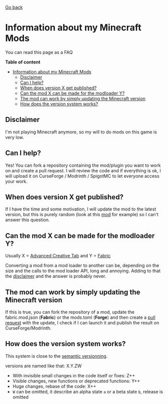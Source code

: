 [Go back](https://github.com/ate47)

# Information about my Minecraft Mods

You can read this page as a FAQ

**Table of content**

- [Information about my Minecraft Mods](#information-about-my-minecraft-mods)
  - [Disclaimer](#disclaimer)
  - [Can I help?](#can-i-help)
  - [When does version X get published?](#when-does-version-x-get-published)
  - [Can the mod X can be made for the modloader Y?](#can-the-mod-x-can-be-made-for-the-modloader-y)
  - [The mod can work by simply updating the Minecraft version](#the-mod-can-work-by-simply-updating-the-minecraft-version)
  - [How does the version system works?](#how-does-the-version-system-works)

## Disclaimer

I'm not playing Minecraft anymore, so my will to do mods on this game is very low.

## Can I help?

Yes! You can fork a repository containing the mod/plugin you want to work on and create a pull request. I will review the code and if everything is ok, I will upload it on CurseForge / Modrinth / SpigotMC to let everyone access your work.

## When does version X get published?

If I have the time and some motivation, I will update the mod to the latest version, but this is purely random (look at this [mod](https://www.curseforge.com/minecraft/mc-mods/gm3-teleporter/files) for example) so I can't answer this question.

## Can the mod X can be made for the modloader Y?

Usually X = [Advanced Creative Tab](https://github.com/ate47/AdvancedCreativeTab) and Y = [Fabric](https://fabricmc.net/)

Converting a mod from a mod loader to another can be, depending on the size and the calls to the mod loader API, long and annoying. Adding to that the [disclaimer](#disclaimer) and the answer is probably never.

## The mod can work by simply updating the Minecraft version

If this is true, you can fork the repository of a mod, update the fabric.mod.json (**Fabric**) or the mods.toml (**Forge**) and then create a [pull request](https://docs.github.com/en/pull-requests/collaborating-with-pull-requests/proposing-changes-to-your-work-with-pull-requests/creating-a-pull-request) with the update, I check if I can launch it and publish the result on CurseForge/Modrinth.

## How does the version system works?

This system is close to the [semantic versionning](https://semver.org/).

versions are named like that: X.Y.ZW

- With invisible small changes in the code itself or fixes: Z++
- Visible changes, new functions or deprecated functions: Y++
- Huge changes, rebase of the code: X++
- ``W`` can be omitted, it describe an alpha state ``a`` or a beta state ``b``, release is omitted

